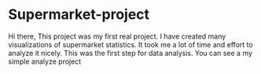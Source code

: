 # Supermarket-project
Hi there, This project was my first real project. I have created many visualizations of supermarket statistics. It took me a lot of time and effort to analyze it nicely. This was the first step for data analysis.
You can see a my simple analyze project
